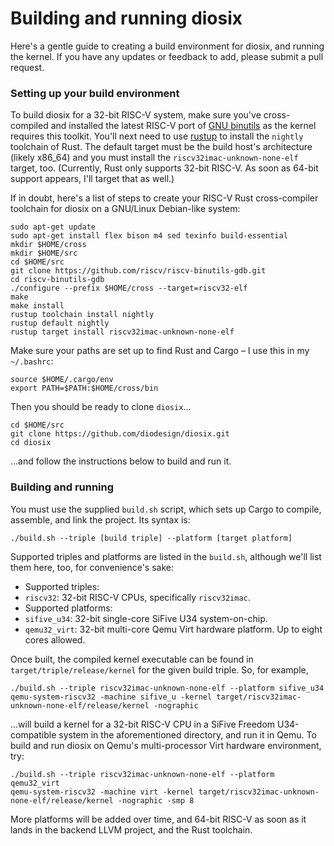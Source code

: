 # Building and running diosix

Here's a gentle guide to creating a build environment for diosix, and running the kernel. If you have any updates
or feedback to add, please submit a pull request.

### Setting up your build environment

To build diosix for a 32-bit RISC-V system, make sure you've cross-compiled and installed the latest RISC-V port of
[GNU binutils](https://github.com/riscv/riscv-binutils-gdb) as the kernel requires this toolkit. You'll next need to
use [rustup](https://rustup.rs/) to install the `nightly` toolchain of Rust. The default target must be the build
host's architecture (likely x86_64) and you must install the `riscv32imac-unknown-none-elf` target, too.
(Currently, Rust only supports 32-bit RISC-V. As soon as 64-bit support appears, I'll target that as well.)

If in doubt, here's a list of steps to create your RISC-V Rust cross-compiler toolchain for diosix on a GNU/Linux
Debian-like system:

```
sudo apt-get update
sudo apt-get install flex bison m4 sed texinfo build-essential
mkdir $HOME/cross
mkdir $HOME/src
cd $HOME/src
git clone https://github.com/riscv/riscv-binutils-gdb.git
cd riscv-binutils-gdb
./configure --prefix $HOME/cross --target=riscv32-elf
make
make install
rustup toolchain install nightly
rustup default nightly
rustup target install riscv32imac-unknown-none-elf
```

Make sure your paths are set up to find Rust and Cargo – I use this in my `~/.bashrc`:

```
source $HOME/.cargo/env
export PATH=$PATH:$HOME/cross/bin
```

Then you should be ready to clone `diosix`...

```
cd $HOME/src
git clone https://github.com/diodesign/diosix.git
cd diosix
```

...and follow the instructions below to build and run it.

### Building and running

You must use the supplied `build.sh` script, which sets up Cargo to compile, assemble, and link the project.
Its syntax is:

`./build.sh --triple [build triple] --platform [target platform]`

Supported triples and platforms are listed in the `build.sh`, although we'll list them here, too,
for convenience's sake:

* Supported triples:
 * `riscv32`: 32-bit RISC-V CPUs, specifically `riscv32imac`.
* Supported platforms:
 * `sifive_u34`: 32-bit single-core SiFive U34 system-on-chip.
 * `qemu32_virt`: 32-bit multi-core Qemu Virt hardware platform. Up to eight cores allowed.

Once built, the compiled kernel executable can be found in `target/triple/release/kernel` for the given
build triple. So, for example,

```
./build.sh --triple riscv32imac-unknown-none-elf --platform sifive_u34
qemu-system-riscv32 -machine sifive_u -kernel target/riscv32imac-unknown-none-elf/release/kernel -nographic
```

...will build a kernel for a 32-bit RISC-V CPU in a SiFive Freedom U34-compatible system in the
aforementioned directory, and run it in Qemu. To build and run diosix on Qemu's multi-processor Virt
hardware environment, try:

```
./build.sh --triple riscv32imac-unknown-none-elf --platform qemu32_virt
qemu-system-riscv32 -machine virt -kernel target/riscv32imac-unknown-none-elf/release/kernel -nographic -smp 8
```

More platforms will be added over time, and 64-bit RISC-V as soon as it lands in the backend LLVM project,
and the Rust toolchain.

